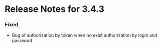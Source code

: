 # Release Notes for 3.4.3

### Fixed
- Bug of authorization by token when no exist authorization by login and password
